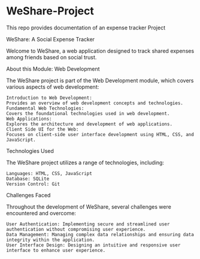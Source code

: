 # WeShare-Project
This repo provides documentation of an expense tracker Project

WeShare: A Social Expense Tracker

Welcome to WeShare, a web application designed to track shared expenses among friends based on social trust.

About this Module: Web Development

The WeShare project is part of the Web Development module, which covers various aspects of web development:

    Introduction to Web Development:
    Provides an overview of web development concepts and technologies.
    Fundamental Web Technologies: 
    Covers the foundational technologies used in web development.
    Web Applications: 
    Explores the architecture and development of web applications.
    Client Side UI for the Web:
    Focuses on client-side user interface development using HTML, CSS, and JavaScript.

Technologies Used

The WeShare project utilizes a range of technologies, including:

    Languages: HTML, CSS, JavaScript
    Database: SQLite
    Version Control: Git

Challenges Faced

Throughout the development of WeShare, several challenges were encountered and overcome:

    User Authentication: Implementing secure and streamlined user authentication without compromising user experience.
    Data Management: Managing complex data relationships and ensuring data integrity within the application.
    User Interface Design: Designing an intuitive and responsive user interface to enhance user experience.
